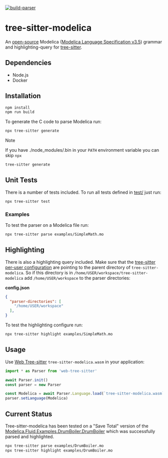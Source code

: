 [![build-parser](https://github.com/OpenModelica/tree-sitter-modelica/actions/workflows/build-parser.yml/badge.svg)](https://github.com/OpenModelica/tree-sitter-modelica/actions/workflows/build-parser.yml)

# tree-sitter-modelica

An [open-source](OSMC-License.txt) Modelica
([Modelica Language Specification v3.5](https://specification.modelica.org/maint/3.5/MLS.html))
grammar and highlighting-query for
[tree-sitter](https://github.com/tree-sitter/tree-sitter).

## Dependencies

  - Node.js
  - Docker

## Installation

```bash
npm install
npm run build
```

To generate the C code to parse Modelica run:

```bash
npx tree-sitter generate
```

> [!NOTE]
> If you have ./node_modules/.bin in your `PATH` environment variable you can skip `npx`
> ```bash
> tree-sitter generate
> ```

## Unit Tests

There is a number of tests included. To run all tests defined in [test/](./test/) just run:

```bash
npx tree-sitter test
```

### Examples

To test the parser on a Modelica file run:

```bash
npx tree-sitter parse examples/SimpleMath.mo
```

## Highlighting

There is also a highlighting query included.
Make sure that the
[tree-sitter per-user configuration](https://tree-sitter.github.io/tree-sitter/syntax-highlighting#per-user-configuration)
are pointing to the parent directory of `tree-sitter-modelica`.
So if this directory is in `/home/USER/workspace/tree-sitter-modelica` add
`/home/USER/workspace` to the parser directories:

**config.json**
```json
{
  "parser-directories": [
    "/home/USER/workspace"
  ],
}
```

To test the highlighting configure run:

```bash
npx tree-sitter highlight examples/SimpleMath.mo
```

## Usage

Use [Web Tree-sitter](https://github.com/tree-sitter/tree-sitter/blob/master/lib/binding_web/README.md)
`tree-sitter-modelica.wasm` in your application:

```typescript
import * as Parser from 'web-tree-sitter'

await Parser.init()
const parser = new Parser

const Modelica = await Parser.Language.load(`tree-sitter-modelica.wasm`)
parser.setLanguage(Modelica)
```

## Current Status

Tree-sitter-modelica has been tested on a "Save Total" version of the
[Modelica.Fluid.Examples.DrumBoiler.DrumBoiler](./examples/DrumBoiler.mo) which was
successfully parsed and highlighted.

```bash
npx tree-sitter parse examples/DrumBoiler.mo
npx tree-sitter highlight examples/DrumBoiler.mo
```